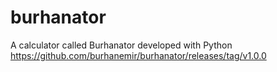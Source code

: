 # burhanator
A calculator called Burhanator developed with Python
https://github.com/burhanemir/burhanator/releases/tag/v1.0.0
